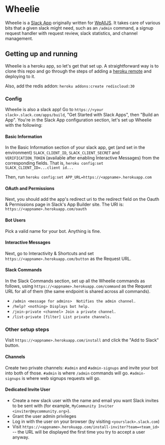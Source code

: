 # Wheelie

Wheelie is a [Slack App](http://slack.com/apps) originally written for
[WeAllJS](http://wealljs.org). It takes care of various bits that a given slack
might need, such as an `/admin` command, a signup request handler with request
review, slack statistics, and channel management.

## Getting up and running

Wheelie is a heroku app, so let's get that set up. A straightforward way is to clone this repo and go through the steps of adding a [heroku remote](https://devcenter.heroku.com/articles/git#creating-a-heroku-remote) and deploying to it.

Also, add the redis addon: `heroku addons:create rediscloud:30`

### Config

Wheelie is also a slack app! Go to `https://<your slack>.slack.com/apps/build`, "Get Started with Slack Apps", then "Build an App". You're in the Slack App configuration section, let's set up Wheelie with the following:

#### Basic Information

In the Basic Information section of your slack app, get (and set in the
environment) `SLACK_CLIENT_ID`, `SLACK_CLIENT_SECRET` and `VERIFICATION_TOKEN` (available after enabling Interactive Messages)
from the corresponding fields. That is, `heroku config:set
SLACK_CLIENT_ID=...client id...`

Then, run `heroku config:set APP_URL=https://<appname>.herokuapp.com`

#### OAuth and Permissions

Next, you should add the app's redirect uri to the redirect field on the Oauth & Permissions page in Slack's App Builder site.
The URI is: `https://<appname>.herokuapp.com/oauth`

#### Bot Users

Pick a valid name for your bot. Anything is fine.

#### Interactive Messages

Next, go to Interactivity & Shortcuts and set `https://<appname>.herokuapp.com/button`
as the Request URL.

#### Slack Commands

In the Slack Commands section, set up all the Wheelie commands as follows, using
`https://<appname>.herokuapp.com/command` as the Request URL for all of them (the
same endpoint is shared across all commands).

* `/admin <message for admins>  Notifies the admin channel.`
* `/help? <nothing> Displays bot help.`
* `/join-private <channel> Join a private channel.`
* `/list-private [filter] List private channels.`

### Other setup steps

Visit `https://<appname>.herokuapp.com/install` and click the "Add to Slack" button.

#### Channels

Create two private channels: `#admin` and `#admin-signups` and invite your bot
into both of those. `#admin` is where `/admin` commands will go.
`#admin-signups` is where web signups requests will go.

#### Dedicated Invite User

* Create a new slack user with the name and email you want Slack invites to be
  sent with (for example, `MyCommunity Inviter <inviter@mycommunity.org>`).
* Grant the user admin privileges
* Log in with the user on your browser (by visiting `<yourslack>.slack.com`)
* Visit `https://<appname>.herokuapp.com/install-inviter?team=<team_id>` -- the URL will be displayed the first time you try to accept a user anyway.
